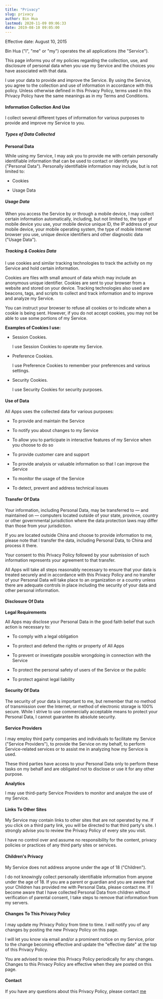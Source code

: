 ```yaml
---
title: "Privacy"
slug: privacy
author: Bin Hua
lastmod: 2020-11-09 09:06:33
date: 2019-08-10 09:05:00
---
```


Effective date: August 10, 2015

Bin Hua ("I", "me" or "my") operates the all applications (the "Service").

This page informs you of my policies regarding the collection, use, and disclosure of personal data when you use my Service and the choices you have associated with that data.

I use your data to provide and improve the Service. By using the Service, you agree to the collection and use of information in accordance with this policy. Unless otherwise defined in this Privacy Policy, terms used in this Privacy Policy have the same meanings as in my Terms and Conditions.


#### Information Collection And Use

I collect several different types of information for various purposes to provide and improve my Service to you.

##### Types of Data Collected

**Personal Data**

While using my Service, I may ask you to provide me with certain personally identifiable information that can be used to contact or identify you ("Personal Data"). Personally identifiable information may include, but is not limited to:

- Cookies

- Usage Data

##### Usage Data

When you access the Service by or through a mobile device, I may collect certain information automatically, including, but not limited to, the type of mobile device you use, your mobile device unique ID, the IP address of your mobile device, your mobile operating system, the type of mobile Internet browser you use, unique device identifiers and other diagnostic data ("Usage Data").

##### Tracking & Cookies Data
I use cookies and similar tracking technologies to track the activity on my Service and hold certain information.

Cookies are files with small amount of data which may include an anonymous unique identifier. Cookies are sent to your browser from a website and stored on your device. Tracking technologies also used are beacons, tags, and scripts to collect and track information and to improve and analyze my Service.

You can instruct your browser to refuse all cookies or to indicate when a cookie is being sent. However, if you do not accept cookies, you may not be able to use some portions of my Service.

**Examples of Cookies I use:**

- Session Cookies.

    I use Session Cookies to operate my Service.
    
- Preference Cookies.

    I use Preference Cookies to remember your preferences and various settings.
    
- Security Cookies.

    I use Security Cookies for security purposes.
    
#### Use of Data
    
All Apps uses the collected data for various purposes:


- To provide and maintain the Service

- To notify you about changes to my Service
  
- To allow you to participate in interactive features of my Service when you choose to do so
  
- To provide customer care and support

- To provide analysis or valuable information so that I can improve the Service

- To monitor the usage of the Service

- To detect, prevent and address technical issues

#### Transfer Of Data

Your information, including Personal Data, may be transferred to — and maintained on — computers located outside of your state, province, country or other governmental jurisdiction where the data protection laws may differ than those from your jurisdiction.

If you are located outside China and choose to provide information to me, please note that I transfer the data, including Personal Data, to China and process it there.

Your consent to this Privacy Policy followed by your submission of such information represents your agreement to that transfer.

All Apps will take all steps reasonably necessary to ensure that your data is treated securely and in accordance with this Privacy Policy and no transfer of your Personal Data will take place to an organization or a country unless there are adequate controls in place including the security of your data and other personal information.

#### Disclosure Of Data

**Legal Requirements**

All Apps may disclose your Personal Data in the good faith belief that such action is necessary to:

- To comply with a legal obligation

- To protect and defend the rights or property of All Apps

- To prevent or investigate possible wrongdoing in connection with the Service

- To protect the personal safety of users of the Service or the public

- To protect against legal liability

#### Security Of Data

The security of your data is important to me, but remember that no method of transmission over the Internet, or method of electronic storage is 100% secure. While I strive to use commercially acceptable means to protect your Personal Data, I cannot guarantee its absolute security.

#### Service Providers

I may employ third party companies and individuals to facilitate my Service ("Service Providers"), to provide the Service on my behalf, to perform Service-related services or to assist me in analyzing how my Service is used.

These third parties have access to your Personal Data only to perform these tasks on my behalf and are obligated not to disclose or use it for any other purpose.

**Analytics**

I may use third-party Service Providers to monitor and analyze the use of my Service.

#### Links To Other Sites

My Service may contain links to other sites that are not operated by me. If you click on a third party link, you will be directed to that third party's site. I strongly advise you to review the Privacy Policy of every site you visit.
    
I have no control over and assume no responsibility for the content, privacy policies or practices of any third party sites or services.


#### Children's Privacy

My Service does not address anyone under the age of 18 ("Children").

I do not knowingly collect personally identifiable information from anyone under the age of 18. If you are a parent or guardian and you are aware that your Children has provided me with Personal Data, please contact me. If I become aware that I have collected Personal Data from children without verification of parental consent, I take steps to remove that information from my servers.


#### Changes To This Privacy Policy

I may update my Privacy Policy from time to time. I will notify you of any changes by posting the new Privacy Policy on this page.

I will let you know via email and/or a prominent notice on my Service, prior to the change becoming effective and update the "effective date" at the top of this Privacy Policy.

You are advised to review this Privacy Policy periodically for any changes. Changes to this Privacy Policy are effective when they are posted on this page.

#### Contact

If you have any questions about this Privacy Policy, please contact [me](mailto:code@tourcoder.com)
